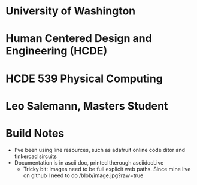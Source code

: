# University of Washington
# Human Centered Design and Engineering (HCDE)
# HCDE 539 Physical Computing
# Leo Salemann, Masters Student

# Build Notes
- I've been using line resources, such as adafruit online code ditor and tinkercad sircuits
- Documentation is in ascii doc, printed therough asciidocLive
  - Tricky bit:  Images need to be full explicit web paths.  Since mine live on github I need to do <github path>/blob/image.jpg?raw=true

